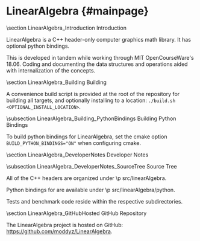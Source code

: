 # LinearAlgebra {#mainpage}

\section LinearAlgebra_Introduction Introduction

LinearAlgebra is a C++ header-only computer graphics math library.  It has optional python bindings.

This is developed in tandem while working through MIT OpenCourseWare's 18.06.  Coding and documenting the data structures and operations aided with internalization of the concepts.

\section LinearAlgebra_Building Building

A convenience build script is provided at the root of the repository for building all targets, and optionally installing to a location: `./build.sh <OPTIONAL_INSTALL_LOCATION>`.

\subsection LinearAlgebra_Building_PythonBindings Building Python Bindings

To build python bindings for LinearAlgebra, set the cmake option `BUILD_PYTHON_BINDINGS="ON"` when configuring cmake.

\section LinearAlgebra_DeveloperNotes Developer Notes

\subsection LinearAlgebra_DeveloperNotes_SourceTree Source Tree

All of the C++ headers are organized under \p src/linearAlgebra.

Python bindings for are available under \p src/linearAlgebra/python.

Tests and benchmark code reside within the respective subdirectories.

\section LinearAlgebra_GitHubHosted GitHub Repository

The LinearAlgebra project is hosted on GitHub: https://github.com/moddyz/LinearAlgebra.

